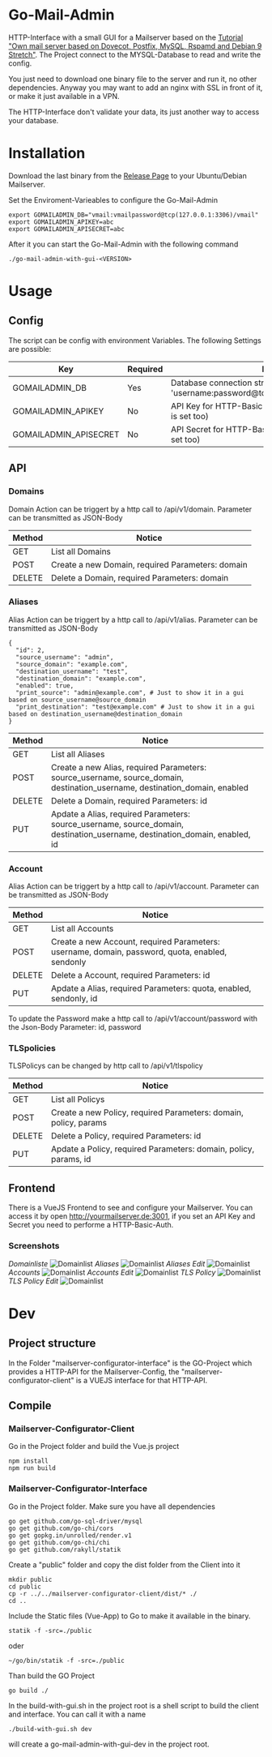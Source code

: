 # Go-Mail-Admin
HTTP-Interface with a small GUI for a Mailserver based on the [Tutorial "Own mail server based on Dovecot, Postfix, MySQL, Rspamd and Debian 9 Stretch"](https://thomas-leister.de/en/mailserver-debian-stretch/).
The Project connect to the MYSQL-Database to read and write the config. 

You just need to download one binary file to the server and run it, no other dependencies. Anyway you may want to add an nginx with SSL in front of it, or make it just available in a VPN.

The HTTP-Interface don't validate your data, its just another way to access your database.
# Installation
Download the last binary from the [Release Page](https://github.com/kekskurse/go-mail-admin/releases) to your Ubuntu/Debian Mailserver. 

Set the Enviroment-Varieables to configure the Go-Mail-Admin
```
export GOMAILADMIN_DB="vmail:vmailpassword@tcp(127.0.0.1:3306)/vmail"
export GOMAILADMIN_APIKEY=abc
export GOMAILADMIN_APISECRET=abc
```

After it you can start the Go-Mail-Admin with the following command
```
./go-mail-admin-with-gui-<VERSION>
```

# Usage
## Config
The script can be config with environment Variables. The following Settings are possible:

| Key | Required | Notice |
| --- | ---      | --- |
| GOMAILADMIN_DB | Yes | Database connection string like 'username:password@tcp(127.0.0.1:3306)/database' |
| GOMAILADMIN_APIKEY | No | API Key for HTTP-Basic-Auth (just use if APISECRET  is set too)  |
| GOMAILADMIN_APISECRET | No | API Secret for HTTP-Basic-Auth (just use if APIKEY is set too) |

## API
### Domains
Domain Action can be triggert by a http call to /api/v1/domain. Parameter can be transmitted as JSON-Body

| Method | Notice |
| ---    | ---    |
| GET    | List all Domains |
| POST   | Create a new Domain, required Parameters: domain |
| DELETE | Delete a Domain, required Parameters: domain |

### Aliases
Alias Action can be triggert by a http call to /api/v1/alias. Parameter can be transmitted as JSON-Body

```
{
  "id": 2,
  "source_username": "admin",
  "source_domain": "example.com",
  "destination_username": "test",
  "destination_domain": "example.com",
  "enabled": true,
  "print_source": "admin@example.com", # Just to show it in a gui based on source_username@source_domain
  "print_destination": "test@example.com" # Just to show it in a gui based on destination_username@destination_domain
}
```

| Method | Notice |
| ---    | ---    |
| GET    | List all Aliases |
| POST   | Create a new Alias, required Parameters: source_username, source_domain, destination_username, destination_domain, enabled |
| DELETE | Delete a Domain, required Parameters: id |
| PUT    | Apdate a Alias, required Parameters: source_username, source_domain, destination_username, destination_domain, enabled, id |

### Account
Alias Action can be triggert by a http call to /api/v1/account. Parameter can be transmitted as JSON-Body

| Method | Notice |
| ---    | ---    |
| GET    | List all Accounts |
| POST   | Create a new Account, required Parameters: username, domain, password, quota, enabled, sendonly |
| DELETE | Delete a Account, required Parameters: id |
| PUT    | Apdate a Alias, required Parameters: quota, enabled, sendonly, id |

To update the Password make a http call to /api/v1/account/password with the Json-Body Parameter: id, password

### TLSpolicies
TLSPolicys can be changed by http call to /api/v1/tlspolicy

| Method | Notice |
| ---    | ---    |
| GET    | List all Policys |
| POST   | Create a new Policy, required Parameters: domain, policy, params |
| DELETE | Delete a Policy, required Parameters: id |
| PUT    | Apdate a Policy, required Parameters: domain, policy, params, id |

## Frontend
There is a VueJS Frontend to see and configure your Mailserver. You can access it by open http://yourmailserver.de:3001, if you set an API Key and Secret you need to performe a HTTP-Basic-Auth.

### Screenshots
*Domainliste*
![Domainlist](statik/domains.png)
*Aliases*
![Domainlist](statik/aliases.png)
*Aliases Edit*
![Domainlist](statik/aliases-edit.png)
*Accounts*
![Domainlist](statik/accounts.png)
*Accounts Edit*
![Domainlist](statik/account-edit.png)
*TLS Policy*
![Domainlist](statik/tlspolicy.png)
*TLS Policy Edit*
![Domainlist](statik/tlspolicy-edit.png)

# Dev
## Project structure
In the Folder "mailserver-configurator-interface" is the GO-Project which provides a HTTP-API for the Mailserver-Config, the "mailserver-configurator-client" is a VUEJS interface for that HTTP-API.

## Compile
### Mailserver-Configurator-Client
Go in the Project folder and build the Vue.js project

```
npm install
npm run build
```
### Mailserver-Configurator-Interface
Go in the Project folder. Make sure you have all dependencies

```
go get github.com/go-sql-driver/mysql
go get github.com/go-chi/cors
go get gopkg.in/unrolled/render.v1
go get github.com/go-chi/chi
go get github.com/rakyll/statik
```

Create a "public" folder and copy the dist folder from the Client into it

```
mkdir public
cd public
cp -r ../../mailserver-configurator-client/dist/* ./
cd ..
```

Include the Static files (Vue-App) to Go to make it available in the binary.
```
statik -f -src=./public
```
oder
```
~/go/bin/statik -f -src=./public
```
Than build the GO Project
```
go build ./
```

In the build-with-gui.sh in the project root is a shell script to build the client and interface. You can call it with a name
```
./build-with-gui.sh dev
```
will create a go-mail-admin-with-gui-dev in the project root.